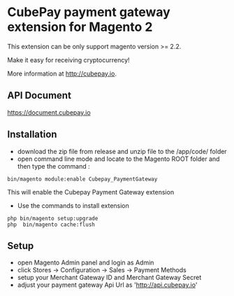 # CubePay payment gateway extension for Magento 2 
This extension can be only support magento version >= 2.2.

Make it easy for receiving cryptocurrency!

More information at http://cubepay.io.


## API Document

https://document.cubepay.io

## Installation
- download the zip file from release and unzip file to the <Magento ROOT>/app/code/ folder
- open command line mode and locate to the Magento ROOT folder and then type the command : 
```
bin/magento module:enable Cubepay_PaymentGateway
```
This will enable the Cubepay Payment Gateway extension
- Use the commands to install extension
```
php bin/magento setup:upgrade
php  bin/magento cache:flush
```  
## Setup
- open Magento Admin panel and login as Admin
- click Stores -> Configuration -> Sales -> Payment Methods
- setup your Merchant Gateway ID and Merchant Gateway Secret
- adjust your payment gateway Api Url as 'http://api.cubepay.io'
